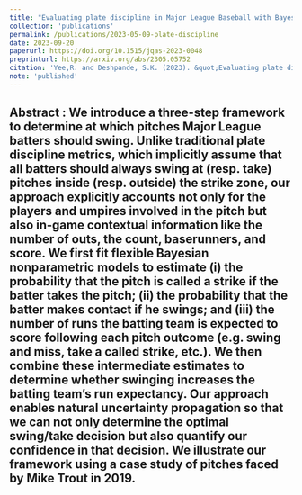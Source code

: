 ```yaml
---
title: "Evaluating plate discipline in Major League Baseball with Bayesian additive regression trees"
collection: 'publications'
permalink: /publications/2023-05-09-plate-discipline
date: 2023-09-20
paperurl: https://doi.org/10.1515/jqas-2023-0048
preprinturl: https://arxiv.org/abs/2305.05752
citation: 'Yee,R. and Deshpande, S.K. (2023). &quot;Evaluating plate discipline in Major League Baseball with Bayesian additive regression trees.&quot; <i>Journal of Quantitative Analysis in Sports</i>.'
note: 'published'
---
```


<b> Abstract </b> : 
We introduce a three-step framework to determine at which pitches Major League batters should swing. Unlike traditional plate discipline metrics, which implicitly assume that all batters should always swing at (resp. take) pitches inside (resp. outside) the strike zone, our approach explicitly accounts not only for the players and umpires involved in the pitch but also in-game contextual information like the number of outs, the count, baserunners, and score. We first fit flexible Bayesian nonparametric models to estimate (i) the probability that the pitch is called a strike if the batter takes the pitch; (ii) the probability that the batter makes contact if he swings; and (iii) the number of runs the batting team is expected to score following each pitch outcome (e.g. swing and miss, take a called strike, etc.). We then combine these intermediate estimates to determine whether swinging increases the batting team’s run expectancy. Our approach enables natural uncertainty propagation so that we can not only determine the optimal swing/take decision but also quantify our confidence in that decision. We illustrate our framework using a case study of pitches faced by Mike Trout in 2019.
---


